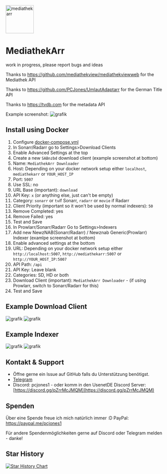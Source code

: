 <img width="90" alt="mediathekarr" src="https://github.com/user-attachments/assets/0e3b6d3a-214b-4382-9111-4b5c001ffc00">

# MediathekArr

work in progress, please report bugs and ideas

Thanks to https://github.com/mediathekview/mediathekviewweb for the Mediathek API

Thanks to https://github.com/PCJones/UmlautAdaptarr for the German Title API

Thanks to https://tvdb.com for the metadata API

Example screenshot:
![grafik](https://github.com/user-attachments/assets/654c42fa-4eab-4b6e-b1c7-9b23192c7a98)


## Install using Docker
1. Configure [docker-compose.yml](https://github.com/PCJones/MediathekArr/blob/main/docker-compose.yml)
2. In Sonarr/Radarr go to Settings>Download Clients
3. Enable Advanced Settings at the top
4. Create a new `SABnzbd` download client (example screenshot at bottom)
5. Name: `MediathekArr Downloader`
6. Host: Depending on your docker network setup either `localhost`, `mediathekarr` or `YOUR_HOST_IP`
7. Port: `5007`
8. Use SSL: no
9. URL Base (important): `download`
10. API Key: `x` (or anything else, just can't be empty)
11. Category: `sonarr` or `tv`if Sonarr, `radarr` or `movie` if Radarr
12. Client Priority (important so it won't be used by normal indexers): `50`
13. Remove Completed: yes
14. Remove Failed: yes
15. Test and Save
16. In Prowlarr/Sonarr/Radarr Go to Settings>Indexers
17. Add new NewzNAB(Sonarr/Radarr) / Newznab Generic(Prowlarr) Indexer (examlpe screenshot at bottom)
18. Enable advanced settings at the bottom
19. URL: Depending on your docker network setup either `http://localhost:5007`, `http://mediathekarr:5007` or `http://YOUR_HOST_IP:5007`
20. API Path: `/api`
21. API Key: Leave blank
22. Categories: SD, HD or both
24. Download Client (important): `MediathekArr Downloader` - (if using Prowlarr, switch to Sonarr/Radarr for this)
25. Test and Save

## Example Download Client
![grafik](https://github.com/user-attachments/assets/7da76b68-f32a-41b2-b1b8-81d0e5ed1683)
![grafik](https://github.com/user-attachments/assets/364e7fae-fc51-4a4b-bc17-ded68bca30c7)

## Example Indexer
![grafik](https://github.com/user-attachments/assets/23a4c00f-4b69-4486-8213-a45021c30d16)
![grafik](https://github.com/user-attachments/assets/eddec856-02a5-4206-a1ec-9840586cc0dd)

## Kontakt & Support
- Öffne gerne ein Issue auf GitHub falls du Unterstützung benötigst.
- [Telegram](https://t.me/pc_jones)
- Discord: pcjones1 - oder komm in den UsenetDE Discord Server: [https://discord.gg/pZrrMcJMQM](https://discord.gg/pZrrMcJMQM)

## Spenden
Über eine Spende freue ich mich natürlich immer :D
PayPal: https://paypal.me/pcjones1

Für andere Spendenmöglichkeiten gerne auf Discord oder Telegram melden - danke!

## Star History

[![Star History Chart](https://api.star-history.com/svg?repos=pcjones/mediathekarr&type=Date)](https://star-history.com/#pcjones/mediathekarr&Date)
